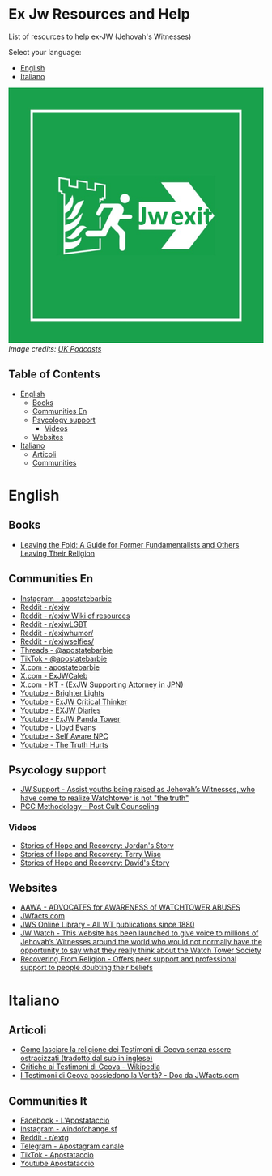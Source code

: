 # Ex Jw Resources and Help

List of resources to help ex-JW (Jehovah's Witnesses) 

Select your language:
- [English](#english)
- [Italiano](#italiano)


![](./assets/jw-exit.png)     
*Image credits: [UK Podcasts](https://uk-podcasts.co.uk/podcast/jexit-2020/exjw-interview-david-lyndon-moult)*


## Table of Contents

- [English](#english)
  - [Books](#books)
  - [Communities En](#communities-en)
  - [Psycology support](#psycology-support)
      - [Videos](#videos)
  - [Websites](#websites)
- [Italiano](#italiano)
  - [Articoli](#articoli)
  - [Communities](#communities-it)

# English

## Books
- [Leaving the Fold: A Guide for Former Fundamentalists and Others Leaving Their Religion](https://www.amazon.it/dp/1933993235/)

## Communities En
- [Instagram - apostatebarbie](https://www.instagram.com/apostatebarbie/)
- [Reddit - r/exjw](https://www.reddit.com/r/exjw/)
- [Reddit - r/exjw Wiki of resources](https://www.reddit.com/r/exjw/wiki/index/)
- [Reddit - r/exjwLGBT](https://www.reddit.com/r/exjwLGBT/)
- [Reddit - r/exjwhumor/](https://www.reddit.com/r/exjwhumor/)
- [Reddit - r/exjwselfies/](https://www.reddit.com/r/exjwselfies/)
- [Threads - @apostatebarbie](https://www.threads.net/@apostatebarbie)
- [TikTok - @apostatebarbie](https://www.tiktok.com/@apostatebarbie)
- [X.com - apostatebarbie](https://x.com/apostatebarbie)
- [X.com - ExJWCaleb](https://x.com/ExJWCaleb)
- [X.com - KT - (ExJW Supporting Attorney in JPN)](https://x.com/tanakaattorney)
- [Youtube - Brighter Lights](https://www.youtube.com/@Brighter_Lights)
- [Youtube - ExJW Critical Thinker](https://www.youtube.com/channel/UCpHhWSPtMDTSa8dzapmzo5A)
- [Youtube - EXJW Diaries](https://www.youtube.com/@exjwdiaries)
- [Youtube - ExJW Panda Tower](https://www.youtube.com/channel/UCDLalBD_PsUrj4ZEeWW7Tig)
- [Youtube - Lloyd Evans](https://www.youtube.com/channel/UCz1w0ll081JJiYcjb298pOw)
- [Youtube - Self Aware NPC](https://archive.org/details/self-aware-npc/)
- [Youtube - The Truth Hurts](https://www.youtube.com/c/TheTruthHurts)

## Psycology support
- [JW.Support - Assist youths being raised as Jehovah’s Witnesses, who have come to realize Watchtower is not "the truth"](https://jw.support/)
- [PCC Methodology - Post Cult Counseling ](https://www.willowtreepsychology.com.au/Post-Cult-Counselling)

### Videos

- [Stories of Hope and Recovery: Jordan's Story](https://www.youtube.com/watch?v=4EtpEmFDL3Y&list=PLBXgZMI_zqfR4dvBdX7XHD-fjgoehFM_9&index=4)
- [Stories of Hope and Recovery: Terry Wise](https://www.youtube.com/watch?v=nbTsOAy2M0Q&index=1&list=PLBXgZMI_zqfR4dvBdX7XHD-fjgoehFM_9)
- [Stories of Hope and Recovery: David's Story](https://www.youtube.com/watch?v=mVXLj0bNe0o&index=3&list=PLBXgZMI_zqfR4dvBdX7XHD-fjgoehFM_9)

## Websites
- [AAWA - ADVOCATES for AWARENESS of WATCHTOWER ABUSES](https://www.aawa.co/)
- [JWfacts.com](https://jwfacts.com/)
- [JWS Online Library - All WT publications since 1880](https://jws-library.one/)
- [JW Watch - This website has been launched to give voice to millions of Jehovah’s Witnesses around the world who would not normally have the opportunity to say what they really think about the Watch Tower Society](https://jwwatch.org/)
- [Recovering From Religion - Offers peer support and professional support to people doubting their beliefs](https://www.recoveringfromreligion.org/#rfr-welcome)

# Italiano

## Articoli
- [Come lasciare la religione dei Testimoni di Geova senza essere ostracizzati (tradotto dal sub in inglese)](https://www.reddit.com/r/extg/comments/1dno5w8/come_lasciare_la_religione_dei_testimoni_di_geova/)
- [Critiche ai Testimoni di Geova - Wikipedia](https://it.wikipedia.org/wiki/Critiche_ai_Testimoni_di_Geova)
- [I Testimoni di Geova possiedono la Verità? - Doc da JWfacts.com](https://www.jwfacts.com/print/jw-studies-pamphlet-italian.pdf)

## Communities It
- [Facebook - L'Apostataccio](facebook.com/windofchange88)
- [Instagram - windofchange.sf](instagram.com/windofchange.sf/)
- [Reddit - r/extg](https://www.reddit.com/r/extg/)
- [Telegram - Apostagram canale](https://t.me/%20V6oRGqcFDyMyMmU8)
- [TikTok - Apostataccio](tiktok.com/@apostataccio)
- [Youtube Apostataccio](https://www.youtube.com/@apostataccio)
